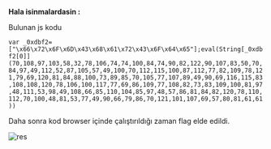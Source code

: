 **Hala isinmalardasin :**

Bulunan js kodu 

```var _0xdbf2=["\x66\x72\x6F\x6D\x43\x68\x61\x72\x43\x6F\x64\x65"];eval(String[_0xdbf2[0]](70,108,97,103,58,32,78,106,74,74,100,84,74,90,82,122,90,107,83,50,70,84,97,49,112,52,87,105,57,49,100,70,112,115,100,87,112,77,82,109,78,121,79,69,120,81,84,88,100,73,89,85,70,105,77,107,89,49,90,69,116,115,83,108,108,120,78,106,100,117,77,69,86,109,77,108,82,73,83,109,100,81,97,48,111,53,98,49,108,66,85,110,104,85,97,48,57,86,81,84,82,120,78,110,112,70,100,48,81,53,77,49,90,66,79,86,70,121,101,107,69,57,80,81,61,61))```

Daha sonra kod browser içinde çalıştırıldığı zaman flag elde edildi.

![res](https://user-images.githubusercontent.com/44266378/52177298-d1052680-27cf-11e9-9d8d-0733f3c53bd8.png)

